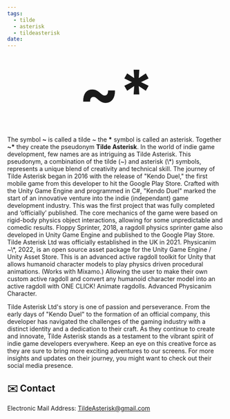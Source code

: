 ```yaml
---
tags:
  - tilde
  - asterisk
  - tildeasterisk
date:
---
```

<p style="font-size:10em; font-weight:bold; text-align:center;margin:0;" ><a href="https://TildeAsterisk.com" class="hover-underline" style="text-decoration:none; color:inherit; font-weight:bold;">~*</a></p><br>
The symbol <b>~</b> is called a tilde ~ the <b>*</b> symbol is called an asterisk. Together <b>~*</b> they create the pseudonym <b>Tilde Asterisk</b>.
In the world of indie game development, few names are as intriguing as Tilde Asterisk. This pseudonym, a combination of the tilde (~) and asterisk (\*) symbols, represents a unique blend of creativity and technical skill. The journey of Tilde Asterisk began in 2016 with the release of "Kendo Duel," the first mobile game from this developer to hit the Google Play Store. Crafted with the Unity Game Engine and programmed in C#, "Kendo Duel" marked the start of an innovative venture into the indie (independant) game development industry. This was the first project that was fully completed and ‘officially’ published. The core mechanics of the game were based on rigid-body physics object interactions, allowing for some unpredictable and comedic results.
Floppy Sprinter, 2018, a ragdoll physics sprinter game also developed in Unity Game Engine and published to the Google Play Store.
Tilde Asterisk Ltd was officially established in the UK in 2021.
Physicanim ~\*, 2022, is an open source asset package for the Unity Game Engine / Unity Asset Store. This is an advanced active ragdoll toolkit for Unity that allows humanoid character models to play physics driven procedural animations. (Works with Mixamo.) Allowing the user to make their own custom active ragdoll and convert any humanoid character model into an active ragdoll with ONE CLICK! Animate ragdolls. Advanced Physicanim Character.

Tilde Asterisk Ltd's story is one of passion and perseverance. From the early days of "Kendo Duel" to the formation of an official company, this developer has navigated the challenges of the gaming industry with a distinct identity and a dedication to their craft. As they continue to create and innovate, Tilde Asterisk stands as a testament to the vibrant spirit of indie game developers everywhere. Keep an eye on this creative force as they are sure to bring more exciting adventures to our screens. For more insights and updates on their journey, you might want to check out their social media presence.
## ✉️ Contact
Electronic Mail Address:  <a href="mailto:TildeAsterisk@gmail.com">  TildeAsterisk@gmail.com</a>

<style>
h1:first-of-type {
display:none;
}

.hover-underline:hover {
	text-decoration: underline;
}
</style>

